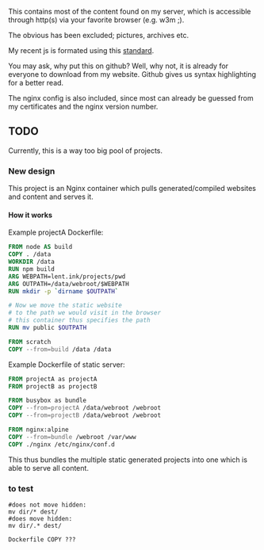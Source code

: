 This contains most of the content found on my server,
which is accessible through http(s) via your favorite browser (e.g. w3m ;).

The obvious has been excluded; pictures, archives etc.

My recent js is formated using this [standard](https://www.npmjs.com/package/standard).

You may ask, why put this on github?
Well, why not, it is already for everyone to download from my website.
Github gives us syntax highlighting for a better read.


The nginx config is also included, since most can already be guessed
from my certificates and the nginx version number.


## TODO

Currently,
this is a way too big pool of projects.

### New design

This project is an Nginx container which pulls generated/compiled websites
and content and serves it.

#### How it works

Example projectA Dockerfile:
```Dockerfile
FROM node AS build
COPY . /data
WORKDIR /data
RUN npm build
ARG WEBPATH=lent.ink/projects/pwd
ARG OUTPATH=/data/webroot/$WEBPATH
RUN mkdir -p `dirname $OUTPATH`

# Now we move the static website
# to the path we would visit in the browser
# this container thus specifies the path
RUN mv public $OUTPATH

FROM scratch
COPY --from=build /data /data
```

Example Dockerfile of static server:
```Dockerfile
FROM projectA as projectA
FROM projectB as projectB

FROM busybox as bundle
COPY --from=projectA /data/webroot /webroot
COPY --from=projectB /data/webroot /webroot

FROM nginx:alpine
COPY --from=bundle /webroot /var/www
COPY ./nginx /etc/nginx/conf.d

```
This thus bundles the multiple static generated projects
into one which is able to serve all content.

### to test
```
#does not move hidden:
mv dir/* dest/
#does move hidden:
mv dir/.* dest/

Dockerfile COPY ???
```

